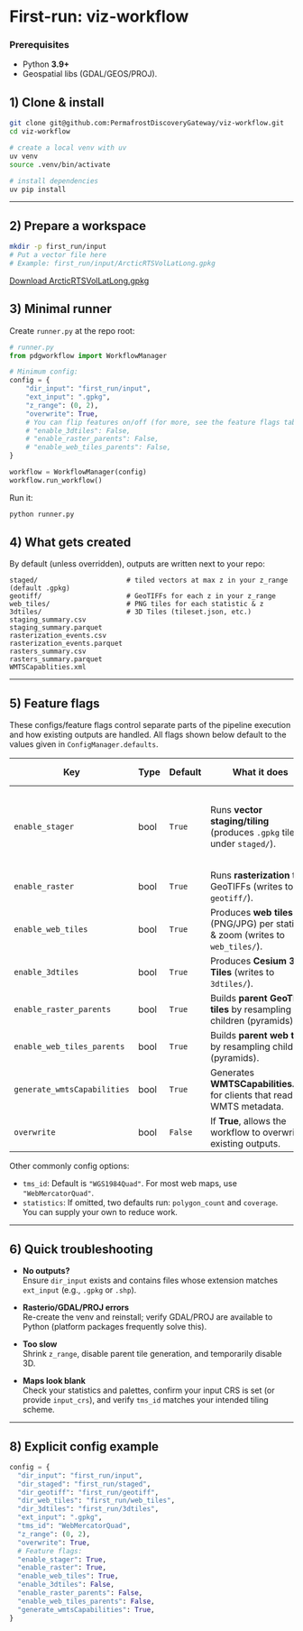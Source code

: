 # First-run: viz-workflow 

### Prerequisites
- Python **3.9+**
- Geospatial libs (GDAL/GEOS/PROJ).

## 1) Clone & install

```bash
git clone git@github.com:PermafrostDiscoveryGateway/viz-workflow.git
cd viz-workflow

# create a local venv with uv
uv venv
source .venv/bin/activate

# install dependencies
uv pip install
```

---

## 2) Prepare a workspace

```bash
mkdir -p first_run/input
# Put a vector file here
# Example: first_run/input/ArcticRTSVolLatLong.gpkg
```
[Download ArcticRTSVolLatLong.gpkg](https://github.com/PermafrostDiscoveryGateway/viz-info/tree/main/helpful-code/first_run/input)

## 3) Minimal runner

Create `runner.py` at the repo root:

```python
# runner.py
from pdgworkflow import WorkflowManager

# Minimum config:
config = {
    "dir_input": "first_run/input",
    "ext_input": ".gpkg", 
    "z_range": (0, 2), 
    "overwrite": True, 
    # You can flip features on/off (for more, see the feature flags table below)
    # "enable_3dtiles": False,
    # "enable_raster_parents": False,
    # "enable_web_tiles_parents": False,
}

workflow = WorkflowManager(config)
workflow.run_workflow()

```

Run it:

```bash
python runner.py
```
## 4) What gets created

By default (unless overridden), outputs are written next to your repo:

```
staged/                      # tiled vectors at max z in your z_range (default .gpkg)
geotiff/                     # GeoTIFFs for each z in your z_range
web_tiles/                   # PNG tiles for each statistic & z
3dtiles/                     # 3D Tiles (tileset.json, etc.)
staging_summary.csv
staging_summary.parquet
rasterization_events.csv
rasterization_events.parquet
rasters_summary.csv
rasters_summary.parquet
WMTSCapablities.xml
```
---

## 5) Feature flags

These configs/feature flags control separate parts of the pipeline execution and how existing outputs are handled. All flags shown below default to the values given in `ConfigManager.defaults`.

| Key                         | Type  | Default | What it does                                                                                           | When to change it |
|------------------------------|-------|----------|---------------------------------------------------------------------------------------------------------|-------------------|
| `enable_stager`              | bool  | `True`   | Runs **vector staging/tiling** (produces `.gpkg` tiles under `staged/`).                                | Turn **off** if you already staged and only want to rasterize or build web tiles. |
| `enable_raster`              | bool  | `True`   | Runs **rasterization** to GeoTIFFs (writes to `geotiff/`).                                              | Turn **off** for a vectors-only run. |
| `enable_web_tiles`           | bool  | `True`   | Produces **web tiles** (PNG/JPG) per statistic & zoom (writes to `web_tiles/`).                         | Turn **off** for GeoTIFF-only runs. |
| `enable_3dtiles`             | bool  | `True`   | Produces **Cesium 3D Tiles** (writes to `3dtiles/`).                                                    | Turn **off** to skip 3Dtiles generation. |
| `enable_raster_parents`      | bool  | `True`   | Builds **parent GeoTIFF tiles** by resampling children (pyramids).                                      | Turn **off** to speed up early tests. |
| `enable_web_tiles_parents`   | bool  | `True`   | Builds **parent web tiles** by resampling children (pyramids).                                          | Turn **off** to speed up early tests. |
| `generate_wmtsCapabilities`  | bool  | `True`   | Generates **WMTSCapabilities.xml** for clients that read WMTS metadata.                                 | Turn **off** if you don’t need capabilities. |
| `overwrite`                  | bool  | `False`  | If **True**, allows the workflow to overwrite existing outputs.                                         | Set **True** while iterating. |


Other commonly config options:

- `tms_id`: Default is `"WGS1984Quad"`. For most web maps, use `"WebMercatorQuad"`.
- `statistics`: If omitted, two defaults run: `polygon_count` and `coverage`. You can supply your own to reduce work.

---

## 6) Quick troubleshooting

- **No outputs?**  
  Ensure `dir_input` exists and contains files whose extension matches `ext_input` (e.g., `.gpkg` or `.shp`).

- **Rasterio/GDAL/PROJ errors**  
  Re-create the venv and reinstall; verify GDAL/PROJ are available to Python (platform packages frequently solve this).

- **Too slow**  
  Shrink `z_range`, disable parent tile generation, and temporarily disable 3D.

- **Maps look blank**  
  Check your statistics and palettes, confirm your input CRS is set (or provide `input_crs`), and verify `tms_id` matches your intended tiling scheme.

---

## 8) Explicit config example

```python
config = {
  "dir_input": "first_run/input",
  "dir_staged": "first_run/staged",
  "dir_geotiff": "first_run/geotiff",
  "dir_web_tiles": "first_run/web_tiles",
  "dir_3dtiles": "first_run/3dtiles",
  "ext_input": ".gpkg",
  "tms_id": "WebMercatorQuad", 
  "z_range": (0, 2),
  "overwrite": True,
  # Feature flags:
  "enable_stager": True,
  "enable_raster": True,
  "enable_web_tiles": True,
  "enable_3dtiles": False,  
  "enable_raster_parents": False,
  "enable_web_tiles_parents": False,
  "generate_wmtsCapabilities": True,
}
```
